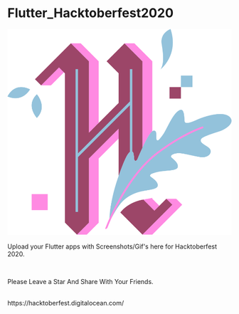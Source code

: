 # Flutter_Hacktoberfest2020
<img src="h-dark-d1a5f262f5aa5936d3bc526365938d98f3946e669f6e2cd9ae1e7a848c57e351.svg" alt="hacktoberfest 2020"> </img>
<p>Upload your Flutter apps with Screenshots/Gif's here for Hacktoberfest 2020.<p><br>
<p>Please Leave a Star And Share With Your Friends.<p><br>
https://hacktoberfest.digitalocean.com/
